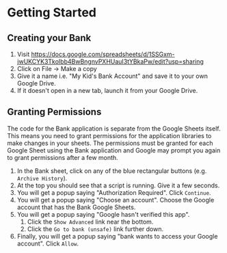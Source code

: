 # Getting Started

## Creating your Bank
1. Visit https://docs.google.com/spreadsheets/d/1SSGxm-jwUKCYK3TkoIbb4BwBngnvPXHUauI3tYBkaPw/edit?usp=sharing
2. Click on File -> Make a copy
3. Give it a name i.e. "My Kid's Bank Account" and save it to your own Google Drive.
4. If it doesn't open in a new tab, launch it from your Google Drive.

## Granting Permissions
The code for the Bank application is separate from the Google Sheets itself. This means you need to grant permissions for the application libraries to make changes in your sheets. The permissions must be granted for each Google Sheet using the Bank application and Google may prompt you again to grant permissions after a few month.

1. In the Bank sheet, click on any of the blue rectangular buttons (e.g. `Archive History`).
2. At the top you should see that a script is running. Give it a few seconds.
3. You will get a popup saying "Authorization Required". Click `Continue`.
4. You will get a popup saying "Choose an account". Choose the Google account that has the Bank Google Sheets.
5. You will get a popup saying "Google hasn't verified this app".
    1. Click the `Show Advanced` link near the bottom.
    2. Click the `Go to bank (unsafe)` link further down.
6. Finally, you will get a popup saying "bank wants to access your Google account". Click `Allow`.